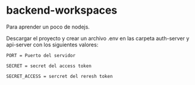 # backend-workspaces
Para aprender un poco de nodejs.

Descargar el proyecto y crear un archivo .env en las carpeta auth-server 
y api-server con los siguientes valores:

`PORT = Puerto del servidor`

`SECRET = secret del access token`

`SECRET_ACCESS = sercret del reresh token`


